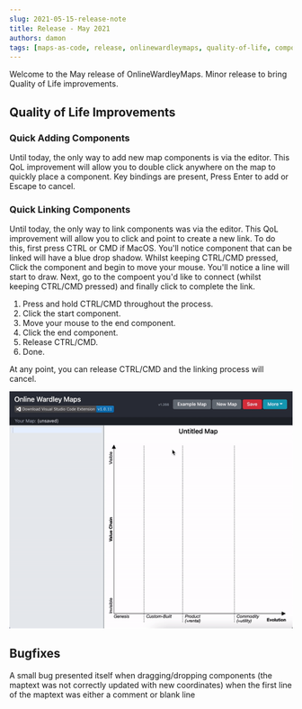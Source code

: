 ```yaml
---
slug: 2021-05-15-release-note
title: Release - May 2021
authors: damon
tags: [maps-as-code, release, onlinewardleymaps, quality-of-life, components, shortcuts, bugfixes]
---
```


Welcome to the May release of OnlineWardleyMaps.  Minor release to bring Quality of Life improvements.

## Quality of Life Improvements

### Quick Adding Components 

Until today, the only way to add new map components is via the editor.  This QoL improvement will allow you to double click anywhere on the map to quickly place a component.  Key bindings are present, Press Enter to add or Escape to cancel.

### Quick Linking Components

Until today, the only way to link components was via the editor.  This QoL improvement will allow you to click and point to create a new link.  To do this, first press CTRL or CMD if MacOS.  You'll notice component that can be linked will have a blue drop shadow.  Whilst keeping CTRL/CMD pressed, Click the component and begin to move your mouse.  You'll notice a line will start to draw.  Next, go to the compoent you'd like to connect (whilst keeping CTRL/CMD pressed) and finally click to complete the link.

1. Press and hold CTRL/CMD throughout the process.
2. Click the start component.
3. Move your mouse to the end component.
4. Click the end component.
5. Release CTRL/CMD.
6. Done.

At any point, you can release CTRL/CMD and the linking process will cancel.

![Display Code Snippets](./qol-may-2021.gif)

## Bugfixes

A small bug presented itself when dragging/dropping components (the maptext was not correctly updated with new coordinates) when the first line of the maptext was either a comment or blank line